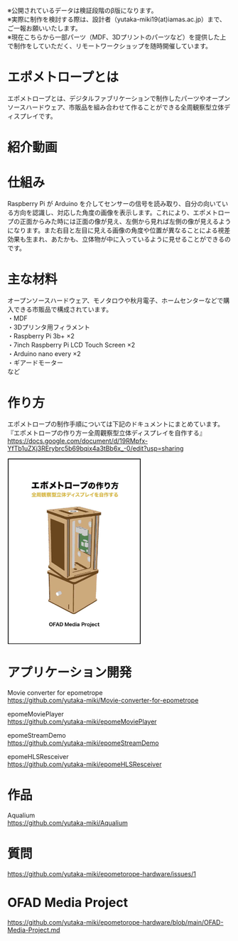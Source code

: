 ※公開されているデータは検証段階のβ版になります。  
※実際に制作を検討する際は、設計者（yutaka-miki19(at)iamas.ac.jp）まで、ご一報お願いいたします。  
※現在こちらから一部パーツ（MDF、3Dプリントのパーツなど）を提供した上で制作をしていただく、リモートワークショップを随時開催しています。

# エポメトロープとは
エポメトロープとは、デジタルファブリケーションで制作したパーツやオープンソースハードウェア、市販品を組み合わせて作ることができる全周観察型立体ディスプレイです。

# 紹介動画

# 仕組み  
Raspberry Pi が Arduino を介してセンサーの信号を読み取り、自分の向いている方向を認識し、対応した角度の画像を表示します。これにより、エポメトロープの正面からみた時には正面の像が見え、左側から見れば左側の像が見えるようになります。また右目と左目に見える画像の角度や位置が異なることによる視差効果も生まれ、あたかも、立体物が中に入っているように見せることができるのです。  

# 主な材料  
オープンソースハードウェア、モノタロウや秋月電子、ホームセンターなどで購入できる市販品で構成されています。  
・MDF  
・3Dプリンタ用フィラメント  
・Raspberry Pi 3b+ ×2  
・7inch Raspberry Pi LCD Touch Screen ×2  
・Arduino nano every ×2  
・ギアードモーター  
など  

# 作り方 
エポメトロープの制作手順については下記のドキュメントにまとめています。  
『エポメトロープの作り方ー全周觀察型立体ディスプレイを自作する』  
https://docs.google.com/document/d/19RMpfx-YfTb1uZXj3RErybrc5b69bqix4a3tBb6x_-0/edit?usp=sharing  
  
<img src="images/cover-image-500.jpg" width="300">

# アプリケーション開発
Movie converter for epometrope  
https://github.com/yutaka-miki/Movie-converter-for-epometrope  
    
epomeMoviePlayer  
https://github.com/yutaka-miki/epomeMoviePlayer  
  
epomeStreamDemo  
https://github.com/yutaka-miki/epomeStreamDemo  
  
epomeHLSResceiver  
https://github.com/yutaka-miki/epomeHLSResceiver  
  
# 作品  
Aqualium  
https://github.com/yutaka-miki/Aqualium

# 質問
https://github.com/yutaka-miki/epometorope-hardware/issues/1

# OFAD Media Project
https://github.com/yutaka-miki/epometorope-hardware/blob/main/OFAD-Media-Project.md 
